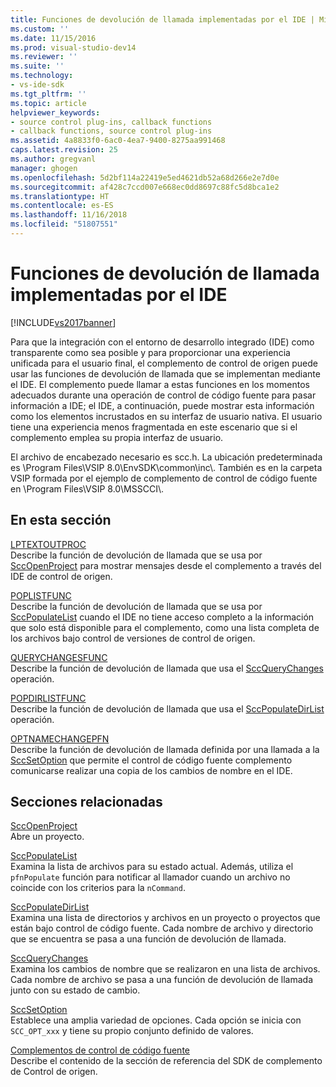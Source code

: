 ```yaml
---
title: Funciones de devolución de llamada implementadas por el IDE | Microsoft Docs
ms.custom: ''
ms.date: 11/15/2016
ms.prod: visual-studio-dev14
ms.reviewer: ''
ms.suite: ''
ms.technology:
- vs-ide-sdk
ms.tgt_pltfrm: ''
ms.topic: article
helpviewer_keywords:
- source control plug-ins, callback functions
- callback functions, source control plug-ins
ms.assetid: 4a8833f0-6ac0-4ea7-9400-8275aa991468
caps.latest.revision: 25
ms.author: gregvanl
manager: ghogen
ms.openlocfilehash: 5d2bf114a22419e5ed4621db52a68d266e2e7d0e
ms.sourcegitcommit: af428c7ccd007e668ec0dd8697c88fc5d8bca1e2
ms.translationtype: HT
ms.contentlocale: es-ES
ms.lasthandoff: 11/16/2018
ms.locfileid: "51807551"
---
```

# <a name="callback-functions-implemented-by-the-ide"></a>Funciones de devolución de llamada implementadas por el IDE
[!INCLUDE[vs2017banner](../includes/vs2017banner.md)]

Para que la integración con el entorno de desarrollo integrado (IDE) como transparente como sea posible y para proporcionar una experiencia unificada para el usuario final, el complemento de control de origen puede usar las funciones de devolución de llamada que se implementan mediante el IDE. El complemento puede llamar a estas funciones en los momentos adecuados durante una operación de control de código fuente para pasar información a IDE; el IDE, a continuación, puede mostrar esta información como los elementos incrustados en su interfaz de usuario nativa. El usuario tiene una experiencia menos fragmentada en este escenario que si el complemento emplea su propia interfaz de usuario.  
  
 El archivo de encabezado necesario es scc.h. La ubicación predeterminada es \Program Files\VSIP 8.0\EnvSDK\common\inc\\. También es en la carpeta VSIP formada por el ejemplo de complemento de control de código fuente en \Program Files\VSIP 8.0\MSSCCI\\.  
  
## <a name="in-this-section"></a>En esta sección  
 [LPTEXTOUTPROC](../extensibility/lptextoutproc.md)  
 Describe la función de devolución de llamada que se usa por [SccOpenProject](../extensibility/sccopenproject-function.md) para mostrar mensajes desde el complemento a través del IDE de control de origen.  
  
 [POPLISTFUNC](../extensibility/poplistfunc.md)  
 Describe la función de devolución de llamada que se usa por [SccPopulateList](../extensibility/sccpopulatelist-function.md) cuando el IDE no tiene acceso completo a la información que solo está disponible para el complemento, como una lista completa de los archivos bajo control de versiones de control de origen.  
  
 [QUERYCHANGESFUNC](../extensibility/querychangesfunc.md)  
 Describe la función de devolución de llamada que usa el [SccQueryChanges](../extensibility/sccquerychanges-function.md) operación.  
  
 [POPDIRLISTFUNC](../extensibility/popdirlistfunc.md)  
 Describe la función de devolución de llamada que usa el [SccPopulateDirList](../extensibility/sccpopulatedirlist-function.md) operación.  
  
 [OPTNAMECHANGEPFN](../extensibility/optnamechangepfn.md)  
 Describe la función de devolución de llamada definida por una llamada a la [SccSetOption](../extensibility/sccsetoption-function.md) que permite el control de código fuente complemento comunicarse realizar una copia de los cambios de nombre en el IDE.  
  
## <a name="related-sections"></a>Secciones relacionadas  
 [SccOpenProject](../extensibility/sccopenproject-function.md)  
 Abre un proyecto.  
  
 [SccPopulateList](../extensibility/sccpopulatelist-function.md)  
 Examina la lista de archivos para su estado actual. Además, utiliza el `pfnPopulate` función para notificar al llamador cuando un archivo no coincide con los criterios para la `nCommand`.  
  
 [SccPopulateDirList](../extensibility/sccpopulatedirlist-function.md)  
 Examina una lista de directorios y archivos en un proyecto o proyectos que están bajo control de código fuente. Cada nombre de archivo y directorio que se encuentra se pasa a una función de devolución de llamada.  
  
 [SccQueryChanges](../extensibility/sccquerychanges-function.md)  
 Examina los cambios de nombre que se realizaron en una lista de archivos. Cada nombre de archivo se pasa a una función de devolución de llamada junto con su estado de cambio.  
  
 [SccSetOption](../extensibility/sccsetoption-function.md)  
 Establece una amplia variedad de opciones. Cada opción se inicia con `SCC_OPT_xxx` y tiene su propio conjunto definido de valores.  
  
 [Complementos de control de código fuente](../extensibility/source-control-plug-ins.md)  
 Describe el contenido de la sección de referencia del SDK de complemento de Control de origen.

